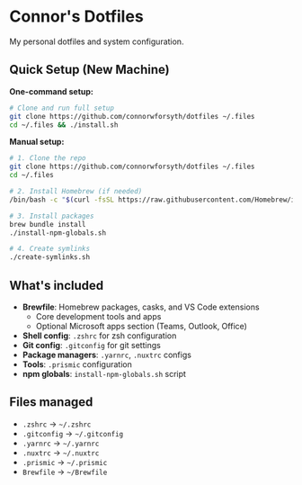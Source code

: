 # Connor's Dotfiles

My personal dotfiles and system configuration.

## Quick Setup (New Machine)

**One-command setup:**
```bash
# Clone and run full setup
git clone https://github.com/connorwforsyth/dotfiles ~/.files
cd ~/.files && ./install.sh
```

**Manual setup:**
```bash
# 1. Clone the repo
git clone https://github.com/connorwforsyth/dotfiles ~/.files
cd ~/.files

# 2. Install Homebrew (if needed)
/bin/bash -c "$(curl -fsSL https://raw.githubusercontent.com/Homebrew/install/HEAD/install.sh)"

# 3. Install packages
brew bundle install
./install-npm-globals.sh

# 4. Create symlinks
./create-symlinks.sh
```

## What's included

- **Brewfile**: Homebrew packages, casks, and VS Code extensions
  - Core development tools and apps
  - Optional Microsoft apps section (Teams, Outlook, Office)
- **Shell config**: `.zshrc` for zsh configuration
- **Git config**: `.gitconfig` for git settings
- **Package managers**: `.yarnrc`, `.nuxtrc` configs
- **Tools**: `.prismic` configuration
- **npm globals**: `install-npm-globals.sh` script

## Files managed

- `.zshrc` → `~/.zshrc`
- `.gitconfig` → `~/.gitconfig`
- `.yarnrc` → `~/.yarnrc`
- `.nuxtrc` → `~/.nuxtrc`
- `.prismic` → `~/.prismic`
- `Brewfile` → `~/Brewfile`
